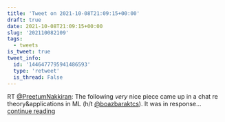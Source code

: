```yaml
---
title: 'Tweet on 2021-10-08T21:09:15+00:00'
draft: true
date: 2021-10-08T21:09:15+00:00
slug: '202110082109'
tags:
  - tweets
is_tweet: true
tweet_info:
  id: '1446477795941486593'
  type: 'retweet'
  is_thread: False
---
```




RT [@PreetumNakkiran](https://x.com/PreetumNakkiran): The following *very* nice piece came up in a chat re theory&amp;applications in ML (h/t [@boazbaraktcs](https://x.com/boazbaraktcs)). It was in response… [continue reading](https://x.com/sytelus/status/1446477795941486593)
